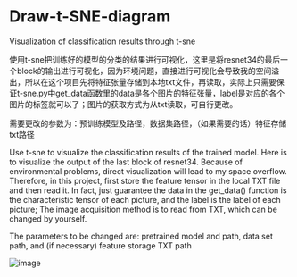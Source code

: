 # Draw-t-SNE-diagram
Visualization of classification results through t-sne

使用t-sne把训练好的模型的分类的结果进行可视化，这里是将resnet34的最后一个block的输出进行可视化，因为环境问题，直接进行可视化会导致我的空间溢出，所以在这个项目先将特征张量存储到本地txt文件，再读取，实际上只需要保证t-sne.py中get_data函数里的data是各个图片的特征张量，label是对应的各个图片的标签就可以了；图片的获取方式为从txt读取，可自行更改。

需要更改的参数为：预训练模型及路径，数据集路径，（如果需要的话）特征存储txt路径

Use t-sne to visualize the classification results of the trained model. Here is to visualize the output of the last block of resnet34. Because of environmental problems, direct visualization will lead to my space overflow. Therefore, in this project, first store the feature tensor in the local TXT file and then read it. In fact, just guarantee the data in the get_data() function is the characteristic tensor of each picture, and the label is the label of each picture; The image acquisition method is to read from TXT, which can be changed by yourself.

The parameters to be changed are: pretrained model and path, data set path, and (if necessary) feature storage TXT path

![image](https://user-images.githubusercontent.com/70803368/146488373-1af89876-014e-49dc-b583-28184151c5e8.png)
